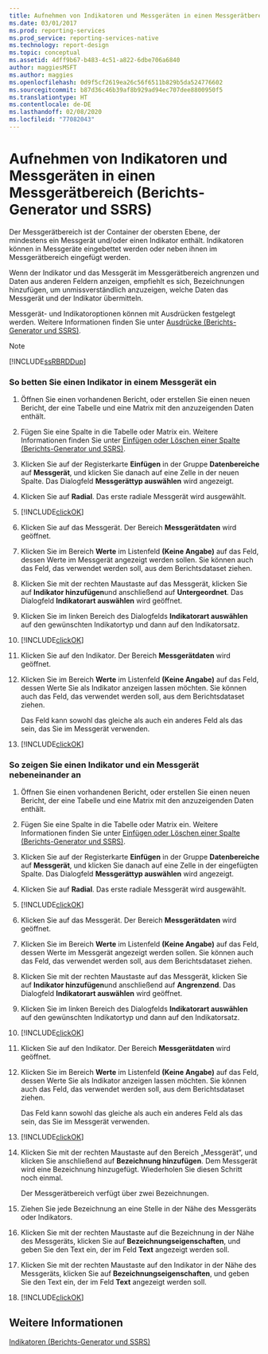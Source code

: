 ```yaml
---
title: Aufnehmen von Indikatoren und Messgeräten in einen Messgerätbereich (Berichts-Generator) | Microsoft-Dokumentation
ms.date: 03/01/2017
ms.prod: reporting-services
ms.prod_service: reporting-services-native
ms.technology: report-design
ms.topic: conceptual
ms.assetid: 4dff9b67-b483-4c51-a822-6dbe706a6840
author: maggiesMSFT
ms.author: maggies
ms.openlocfilehash: 0d9f5cf2619ea26c56f6511b829b5da524776602
ms.sourcegitcommit: b87d36c46b39af8b929ad94ec707dee8800950f5
ms.translationtype: HT
ms.contentlocale: de-DE
ms.lasthandoff: 02/08/2020
ms.locfileid: "77082043"
---
```

# <a name="include-indicators-and-gauges-in-a-gauge-panel-report-builder-and-ssrs"></a>Aufnehmen von Indikatoren und Messgeräten in einen Messgerätbereich (Berichts-Generator und SSRS)
  Der Messgerätbereich ist der Container der obersten Ebene, der mindestens ein Messgerät und/oder einen Indikator enthält. Indikatoren können in Messgeräte eingebettet werden oder neben ihnen im Messgerätbereich eingefügt werden.  
  
 Wenn der Indikator und das Messgerät im Messgerätbereich angrenzen und Daten aus anderen Feldern anzeigen, empfiehlt es sich, Bezeichnungen hinzufügen, um unmissverständlich anzuzeigen, welche Daten das Messgerät und der Indikator übermitteln.  
  
 Messgerät- und Indikatoroptionen können mit Ausdrücken festgelegt werden. Weitere Informationen finden Sie unter [Ausdrücke &#40;Berichts-Generator und SSRS&#41;](../../reporting-services/report-design/expressions-report-builder-and-ssrs.md).  
  
> [!NOTE]  
>  [!INCLUDE[ssRBRDDup](../../includes/ssrbrddup-md.md)]  
  
### <a name="to-embed-an-indicator-in-a-gauge"></a>So betten Sie einen Indikator in einem Messgerät ein  
  
1.  Öffnen Sie einen vorhandenen Bericht, oder erstellen Sie einen neuen Bericht, der eine Tabelle und eine Matrix mit den anzuzeigenden Daten enthält.   
  
2.  Fügen Sie eine Spalte in die Tabelle oder Matrix ein. Weitere Informationen finden Sie unter [Einfügen oder Löschen einer Spalte (Berichts-Generator und SSRS)](../../reporting-services/report-design/insert-or-delete-a-column-report-builder-and-ssrs.md).  
  
3.  Klicken Sie auf der Registerkarte **Einfügen** in der Gruppe **Datenbereiche** auf **Messgerät**, und klicken Sie danach auf eine Zelle in der neuen Spalte. Das Dialogfeld **Messgerättyp auswählen** wird angezeigt.  
  
4.  Klicken Sie auf **Radial**. Das erste radiale Messgerät wird ausgewählt.  
  
5.  [!INCLUDE[clickOK](../../includes/clickok-md.md)]  
  
6.  Klicken Sie auf das Messgerät. Der Bereich **Messgerätdaten** wird geöffnet.  
  
7.  Klicken Sie im Bereich **Werte** im Listenfeld **(Keine Angabe)** auf das Feld, dessen Werte im Messgerät angezeigt werden sollen. Sie können auch das Feld, das verwendet werden soll, aus dem Berichtsdataset ziehen.  
  
8.  Klicken Sie mit der rechten Maustaste auf das Messgerät, klicken Sie auf **Indikator hinzufügen**und anschließend auf **Untergeordnet**. Das Dialogfeld **Indikatorart auswählen** wird geöffnet.  
  
9. Klicken Sie im linken Bereich des Dialogfelds **Indikatorart auswählen** auf den gewünschten Indikatortyp und dann auf den Indikatorsatz.  
  
10. [!INCLUDE[clickOK](../../includes/clickok-md.md)]  
  
11. Klicken Sie auf den Indikator. Der Bereich **Messgerätdaten** wird geöffnet.  
  
12. Klicken Sie im Bereich **Werte** im Listenfeld **(Keine Angabe)** auf das Feld, dessen Werte Sie als Indikator anzeigen lassen möchten. Sie können auch das Feld, das verwendet werden soll, aus dem Berichtsdataset ziehen.  
  
     Das Feld kann sowohl das gleiche als auch ein anderes Feld als das sein, das Sie im Messgerät verwenden.  
  
13. [!INCLUDE[clickOK](../../includes/clickok-md.md)]  
  
### <a name="to-show-an-indicator-and-gauge-side-by-side"></a>So zeigen Sie einen Indikator und ein Messgerät nebeneinander an  
  
1.  Öffnen Sie einen vorhandenen Bericht, oder erstellen Sie einen neuen Bericht, der eine Tabelle und eine Matrix mit den anzuzeigenden Daten enthält.  
  
2.  Fügen Sie eine Spalte in die Tabelle oder Matrix ein. Weitere Informationen finden Sie unter [Einfügen oder Löschen einer Spalte (Berichts-Generator und SSRS)](../../reporting-services/report-design/insert-or-delete-a-column-report-builder-and-ssrs.md).  
  
3.  Klicken Sie auf der Registerkarte **Einfügen** in der Gruppe **Datenbereiche** auf **Messgerät**, und klicken Sie danach auf eine Zelle in der eingefügten Spalte. Das Dialogfeld **Messgerättyp auswählen** wird angezeigt.  
  
4.  Klicken Sie auf **Radial**. Das erste radiale Messgerät wird ausgewählt.  
  
5.  [!INCLUDE[clickOK](../../includes/clickok-md.md)]  
  
6.  Klicken Sie auf das Messgerät. Der Bereich **Messgerätdaten** wird geöffnet.  
  
7.  Klicken Sie im Bereich **Werte** im Listenfeld **(Keine Angabe)** auf das Feld, dessen Werte im Messgerät angezeigt werden sollen. Sie können auch das Feld, das verwendet werden soll, aus dem Berichtsdataset ziehen.  
  
8.  Klicken Sie mit der rechten Maustaste auf das Messgerät, klicken Sie auf **Indikator hinzufügen**und anschließend auf **Angrenzend**. Das Dialogfeld **Indikatorart auswählen** wird geöffnet.  
  
9. Klicken Sie im linken Bereich des Dialogfelds **Indikatorart auswählen** auf den gewünschten Indikatortyp und dann auf den Indikatorsatz.  
  
10. [!INCLUDE[clickOK](../../includes/clickok-md.md)]  
  
11. Klicken Sie auf den Indikator. Der Bereich **Messgerätdaten** wird geöffnet.  
  
12. Klicken Sie im Bereich **Werte** im Listenfeld **(Keine Angabe)** auf das Feld, dessen Werte Sie als Indikator anzeigen lassen möchten. Sie können auch das Feld, das verwendet werden soll, aus dem Berichtsdataset ziehen.  
  
     Das Feld kann sowohl das gleiche als auch ein anderes Feld als das sein, das Sie im Messgerät verwenden.  
  
13. [!INCLUDE[clickOK](../../includes/clickok-md.md)]  
  
14. Klicken Sie mit der rechten Maustaste auf den Bereich „Messgerät“, und klicken Sie anschließend auf **Bezeichnung hinzufügen**. Dem Messgerät wird eine Bezeichnung hinzugefügt. Wiederholen Sie diesen Schritt noch einmal.  
  
     Der Messgerätbereich verfügt über zwei Bezeichnungen.  
  
15. Ziehen Sie jede Bezeichnung an eine Stelle in der Nähe des Messgeräts oder Indikators.  
  
16. Klicken Sie mit der rechten Maustaste auf die Bezeichnung in der Nähe des Messgeräts, klicken Sie auf **Bezeichnungseigenschaften**, und geben Sie den Text ein, der im Feld **Text** angezeigt werden soll.  
  
17. Klicken Sie mit der rechten Maustaste auf den Indikator in der Nähe des Messgeräts, klicken Sie auf **Bezeichnungseigenschaften**, und geben Sie den Text ein, der im Feld **Text** angezeigt werden soll.  
  
18. [!INCLUDE[clickOK](../../includes/clickok-md.md)]  
  
## <a name="see-also"></a>Weitere Informationen  
 [Indikatoren &#40;Berichts-Generator und SSRS&#41;](../../reporting-services/report-design/indicators-report-builder-and-ssrs.md)  
  
  
